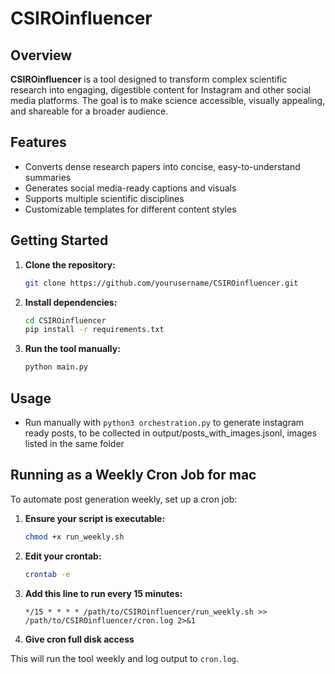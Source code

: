 # CSIROinfluencer

## Overview

**CSIROinfluencer** is a tool designed to transform complex scientific research into engaging, digestible content for Instagram and other social media platforms. The goal is to make science accessible, visually appealing, and shareable for a broader audience.

## Features

- Converts dense research papers into concise, easy-to-understand summaries
- Generates social media-ready captions and visuals
- Supports multiple scientific disciplines
- Customizable templates for different content styles

## Getting Started

1. **Clone the repository:**
   ```bash
   git clone https://github.com/yourusername/CSIROinfluencer.git
   ```
2. **Install dependencies:**
   ```bash
   cd CSIROinfluencer
   pip install -r requirements.txt
   ```
3. **Run the tool manually:**
   ```bash
   python main.py
   ```

## Usage

- Run manually with `python3 orchestration.py` to generate instagram ready posts, to be collected in output/posts_with_images.jsonl, images listed in the same folder

## Running as a Weekly Cron Job for mac

To automate post generation weekly, set up a cron job:

1. **Ensure your script is executable:**

   ```bash
   chmod +x run_weekly.sh
   ```

2. **Edit your crontab:**

   ```bash
   crontab -e
   ```

3. **Add this line to run every 15 minutes:**

   ```cron
   */15 * * * * /path/to/CSIROinfluencer/run_weekly.sh >> /path/to/CSIROinfluencer/cron.log 2>&1
   ```

4. **Give cron full disk access**

This will run the tool weekly and log output to `cron.log`.
